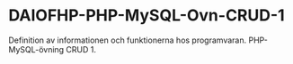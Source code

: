 # DAIOFHP-PHP-MySQL-Ovn-CRUD-1
Definition av informationen och funktionerna hos programvaran. PHP-MySQL-övning CRUD 1.
